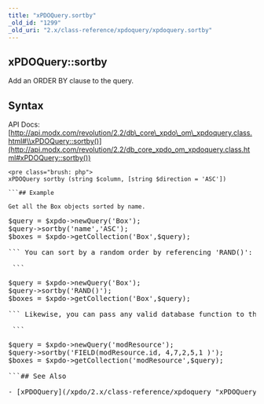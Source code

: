 ```yaml
---
title: "xPDOQuery.sortby"
_old_id: "1299"
_old_uri: "2.x/class-reference/xpdoquery/xpdoquery.sortby"
---
```


## xPDOQuery::sortby

 Add an ORDER BY clause to the query.

## Syntax

 API Docs: [http://api.modx.com/revolution/2.2/db\_core\_xpdo\_om\_xpdoquery.class.html#\\xPDOQuery::sortby()](http://api.modx.com/revolution/2.2/db_core_xpdo_om_xpdoquery.class.html#xPDOQuery::sortby())

 ```
<pre class="brush: php">
xPDOQuery sortby (string $column, [string $direction = 'ASC'])

```## Example

 Get all the Box objects sorted by name.

 ```
<pre class="brush: php">
$query = $xpdo->newQuery('Box');
$query->sortby('name','ASC');
$boxes = $xpdo->getCollection('Box',$query);

``` You can sort by a random order by referencing 'RAND()':

 ```
<pre class="brush: php">
$query = $xpdo->newQuery('Box');
$query->sortby('RAND()');
$boxes = $xpdo->getCollection('Box',$query);

``` Likewise, you can pass any valid database function to the sortby method, e.g. 'FIELD()' to dictate a specific order for your results:

 ```
<pre class="brush: php">
$query = $xpdo->newQuery('modResource');
$query->sortby('FIELD(modResource.id, 4,7,2,5,1 )');
$boxes = $xpdo->getCollection('modResource',$query);

```## See Also

- [xPDOQuery](/xpdo/2.x/class-reference/xpdoquery "xPDOQuery")